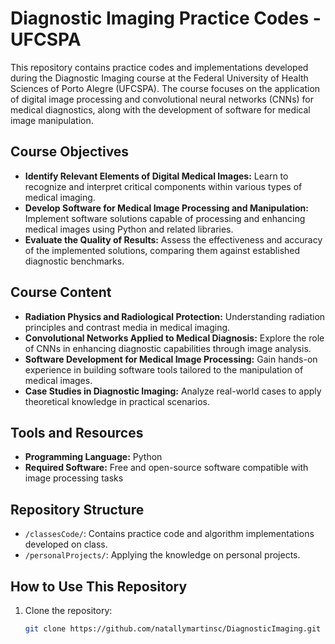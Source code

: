 # Diagnostic Imaging Practice Codes - UFCSPA

This repository contains practice codes and implementations developed during the Diagnostic Imaging course at the Federal University of Health Sciences of Porto Alegre (UFCSPA). The course focuses on the application of digital image processing and convolutional neural networks (CNNs) for medical diagnostics, along with the development of software for medical image manipulation.

## Course Objectives

- **Identify Relevant Elements of Digital Medical Images:** Learn to recognize and interpret critical components within various types of medical imaging.
- **Develop Software for Medical Image Processing and Manipulation:** Implement software solutions capable of processing and enhancing medical images using Python and related libraries.
- **Evaluate the Quality of Results:** Assess the effectiveness and accuracy of the implemented solutions, comparing them against established diagnostic benchmarks.

## Course Content

- **Radiation Physics and Radiological Protection:** Understanding radiation principles and contrast media in medical imaging.
- **Convolutional Networks Applied to Medical Diagnosis:** Explore the role of CNNs in enhancing diagnostic capabilities through image analysis.
- **Software Development for Medical Image Processing:** Gain hands-on experience in building software tools tailored to the manipulation of medical images.
- **Case Studies in Diagnostic Imaging:** Analyze real-world cases to apply theoretical knowledge in practical scenarios.

## Tools and Resources

- **Programming Language:** Python
- **Required Software:** Free and open-source software compatible with image processing tasks

## Repository Structure

- `/classesCode/`: Contains practice code and algorithm implementations developed on class.
- `/personalProjects/`: Applying the knowledge on personal projects.

## How to Use This Repository

1. Clone the repository:
   ```bash
   git clone https://github.com/natallymartinsc/DiagnosticImaging.git
